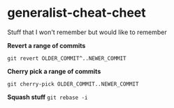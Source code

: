 # generalist-cheat-cheet
Stuff that I won't remember but would like to remember

**Revert a range of commits**

`git revert OLDER_COMMIT^..NEWER_COMMIT`

**Cherry pick a range of commits**

`git cherry-pick OLDER_COMMIT..NEWER_COMMIT`

**Squash stuff**
`git rebase -i`
